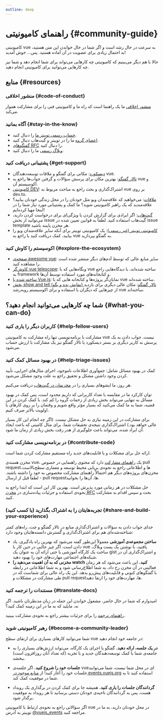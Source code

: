 ```yaml
---
outline: deep
---
```


# راهنمای کامیونیتی {#community-guide}

کامیونیتی vue به سرعت در حال رشد است و اگر شما در حال خواندن این متن هستید، به احتمال زیادی برای عضویت در آن آماده هستید. پس… خوش آمدید!

حالا با هم دیگر می‌بینیم که کامیونیتی چه کارهایی می‌تواند برای شما انجام دهد و شما نیز چه کارهایی می‌توانید برای کامیونیتی انجام دهید.

## منابع {#resources}

### منشور اخلاقی {#code-of-conduct}

[منشور اخلاقی](/about/coc) ما یک راهنما است که راه ما و کامیونیتی فنی را برای مشارکت هموار می‌کند.

### آگاه بمانید {#stay-in-the-know}

- [حساب رسمی توییتر ما](https://twitter.com/vuejs) را دنبال کنید.
- [اعضای گروه](./team) ما را در توییتر و گیت‌هاب دنبال کنید.
- [گفتگوهای RFC](https://github.com/vuejs/rfcs) را دنبال کنید.
- [وبلاگ رسمی](https://blog.vuejs.org/) ما را دنبال کنید.

### پشتیبانی دریافت کنید {#get-support}

- [دیسکورد](https://chat.vuejs.org/): مکانی برای گفتگو و ملاقات توسعه‌دهندگان vue.
- [تالار گفتگو](https://forum.vuejs.org/): بهترین مکان برای پرسش سؤالات و گرفتن جواب‌ها راجع به vue و اکوسیستم آن.
- [کامیونیتی DEV](https://dev.to/t/vue): اشتراک‌گذاری و بحث راجع به مباحث مربوط به vue بر روی dev.to.
- [ملاقات](https://events.vuejs.org/meetups): می‌خواهید که علاقه‌مندان ویو مثل خودتان را در محل زندگی خودتان بیابید؟ علاقه‌مندید که یک راهبر کامیونیتی شوید؟ ما کمک و پشتیبانی مورد نیاز شما را در اینجا مهیا کرده‌ایم!
- [گیت‌هاب](https://github.com/vuejs): اگر ایرادی برای گزارش کردن یا ویژگی‌ای برای درخواست کردن دارید، می‌توانید از بخش issue گیت‌هاب استفاده کنید. لطفاً به قوانین تعیین شده در issue template هر مخزن پایبند باشید.
- [کامیونیتی توییتر (غیر رسمی)](https://twitter.com/i/communities/1516368750634840064): یک کامیونیتی توییتر برای آنکه سایر علاقه‌مندان ویو را بیابید، کمک دریافت کنید یا راجع به vue به گفتگو بپردازید.

### اکوسیستم را کاوش کنید {#explore-the-ecosystem}

- [صفحه‌ی awesome vue](https://github.com/vuejs/awesome-vue): سایر منابع عالی که توسط آدم‌های دیگر منتشر شده است را مشاهده کنید.
- [کاوش‌گر vue telescope](https://vuetelescope.com/explore): وبگاه‌هایی که با vue ساخته شده‌اند، با دیدگاه‌هایی راجع به framework و کتابخانه‌های مورد استفاده توسط آن‌ها.
- [ساخته شده با Vue.js](https://madewithvuejs.com/): نمایان‌گر پروژه‌ها و کتابخانه هایی که با vue ساخته شده‌اند.
- [بخش show and tell (نمایش بده و بگو) تالار گفتگو](https://forum.vuejs.org/c/show-and-tell): مکان عالی دیگری برای بازدید از چیزهایی که دیگران با استفاده و برای اکوسیستم روبه‌رشد vue ساخته‌اند.

## شما چه کارهایی می‌توانید انجام دهید؟ {#what-you-can-do}

### کاربران دیگر را یاری کنید {#help-fellow-users}

مشارکت با برنامه‌نویسی تنها راه مشارکت به کامیونیتی vue نیست. جواب دادن به یک پرسش به کاربر دیگری بر بستر دیسکورد یا تالار گفتگو نیز یک مشارکت با ارزش حساب می‌شود.

### در بهبود مسائل کمک کنید {#help-triage-issues}

کمک در بهبود مسائل شامل: جمع‌آوری اطلاعات ناموجود، اجرای مثال‌های اجرایی، تأیید کردن وجود داشتن مشکل و تحقیق راجع به علت وجود مشکل می‌شود.

هر روز، ما ایشوهای بسیاری را در [مخزنمان در گیت‌هاب](https://github.com/vuejs) دریافت می‌کنیم.

توان کارکرد ما در مقایسه با تعداد کاربرانی که داریم محدود است، پس کمک در بهبود مسائل به تنهایی می‌تواند بخش زیادی از زحمات گروه را کم کند. با کمک کردن در این قضیه، شما به ما کمک می‌کنید که بسیار مؤثر واقع شویم و وقتمان را بر روی کارهای با اولویت بالاتر صرف کنیم.

برای مشارکت در این زمینه نیازی به حل مشکل نیست. (اگر چه انجام این کار بسیار عالی خواهد بود.) اشتراک‌گذاری نتیجه‌ی تحقیقات شما، برای مثال کامیتی که باعث ایجاد آن ایراد شده، می‌تواند باعث جلوگیری از هدر رفت بخش زیادی از زمان ما شود.

### در برنامه‌نویسی مشارکت کنید {#contribute-code}

ارائه حل برای مشکلات و یا قابلیت‌های جدید راه مستقیم مشارکت کردن شما است.

مخزن هسته‌ی vue، یک [راهنمای مشارکت](https://github.com/vuejs/core/blob/main/.github/contributing.md) دارد که محتوی راهنمایی در خصوص pull requestها و اطلاعاتی راجع به نحوه‌ی برپایی محیط توسعه و معماری سطح‌بالاست. مخزن‌های پروژه‌های دیگر هم احتمالاً راهنمای مشارکت مخصوص به خود را داشته باشند. - لطفاً قبل از ارسال pull requestها، آن‌ها را بخوانید.

حل مشکلات در هر زمانی مورد پذیرش است. بهترین کار این است که ابتدا راجع به نحوه‌ی استفاده و جزئیات پیاده‌سازی در [مخزن RFC](https://github.com/vuejs/rfcs/discussions) بحث و سپس اقدام به مشارکت کنید.

### تجربه‌هایتان را به اشتراک بگذارید (یا کسب کنید) {#share-and-build-your-experience}

جدای جواب دادن به سؤالات و اشتراک‌گذاری منابع در تالار گفتگو و چت، راه‌های کمتر شناخته‌شده‌ای هم برای اشتراک‌گذاری و گسترش دانسته‌هایتان وجود دارد:

- **ساختن مجموعه‌ی آموزشی** معمولاً این‌طور گفته می‌شود که بهترین راه یادگیری، یاد دادن است. اگر چیز جالبی در حین کار با vue یافتید، با نوشتن یک پست وبلاگ، ساخت یک کارگاه آموزشی یا حتی ارائه آن به عنوان یک gist و اشتراک‌گذاری آن در شبکه‌های اجتماعی مهارت‌های خود را بهبود دهید.
- **مخزنی که به آن اهمیت می‌دهید را watch کنید.** این باعث می‌شود که هر زمان فعالیتی در آن مخزن رخ داد، به شما اطلاع‌رسانی شود و به شما اطلاعاتی در رابطه با گفتگوهای کنونی و قابلیت‌های پیش‌رو بدهد. این یک راه عالی برای شماست که در طی مشارکت در مشکلات و pull requestها، مهارت‌های خود را ارتقا دهید.

### مستندات را ترجمه کنید {#translate-docs}

امیدوارم که شما در حال حاضر، مشغول خواندن این جمله در زبان مدنظرتان باشید. اگر نه، مایلید که به ما در این زمینه کمک کنید؟

[راهنمای ترجمه](/translations/) را برای جزئیات بیشتر راجع به نحوه‌ی مشارکت ببینید.

### رهبر کامیونیتی شوید {#become-a-community-leader}

شما می‌توانید کارهای بسیاری برای ارتقای سطح vue در جامعه خود انجام دهید:

- **در یک جلسه، ارائه دهید.** گفتگو یا اجرای یک کارگاه، می‌تواند ارزش‌های بسیاری را به جامعه‌ی شما با کمک توسعه‌دهندگان جدید و با تجربه‌ (که تعداد آنان روزافزون است) ببخشد.

- **جلسات خود را شروع کنید.** اگر جلسه‌ی vueای در محل شما نیست، شما می‌توانید جلسات خود را آغاز کنید! از [منابع موجود در events.vuejs.org](https://events.vuejs.org/resources/#getting-started) استفاده کنید تا به شما در موفقیت کمک کند.

- **گردانندگان جلسات را یاری کنید.** همیشه جا برای کمک کردن در برگذاری یک رویداد هست، پس به گردانندگان ناحیه‌ی خودتان دستی برسانید تا هر رویداد به موفقیت برگذار شود.

اگر سؤالاتی راجع به نحوه‌ی ارتباط با کامیونیتی vue در محل خودتان دارید، به ما در توییتر به آدرس [‎@vuejs_events](https://www.twitter.com/vuejs_events) مراجعه کنید.
